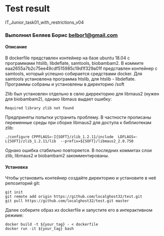 # Test result
IT_Junior_task01_with_restrictions_v04

### Выполнил Беляев Борис belbor1@gmail.com

#### Описание
В dockerfile представлен контейнер на базе ubuntu 18.04 с программами htslib, libdeflate, samtools, biobambam2.
В коммите eaa2655a7b2c75ee49cdf515985c19d1f329a01f представлен контейнер с samtools, который успешно собирается средствами docker.
Для samtools установлена программа htslib, для htslib - libdeflate. Программы собраны и установлены в директорию /soft

Zlib был установлен отдельно в свлю дирректорию для libmaus2 (нужен для biobambam2), однако libmaus выдает ошибку:
    
    Required library zlib not found

Предприняты попытки устранить проблему. В частности прописаны переменные среды при сборке libmaus2 для доступа к библиотекам zlib:
    
    ./configure CPPFLAGS=-I{SOFT}/zlib_1.2.11/include  LDFLAGS=-L{SOFT}/zlib_1.2.11/lib  --prefix=${SOFT}/libmaus2_2.0.750

Однако ошибка стабильно повторяется. 
В последних коммитах слои zlib, libmaus2 и biobambam2 закомментированы.

#### Установка
Чтобы установить контейнер создайте директорию и установите в неё репозиторий git:
    
    git init 
    git remote add origin https://github.com/localghost32/test.git
    git pull https://github.com/localghost32/test.git master
    
Далее соберите образ из dockerfile и запустите его в интерактивном режиме:

    docker build -t ${your_tag} - < dockerfile
    docker run -it ${your_tag} bash

